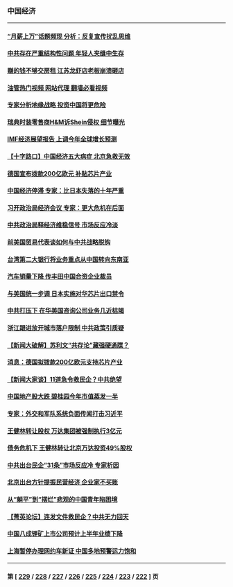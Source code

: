 ### 中国经济
---
#### [“月薪上万”话题频现 分析：反复宣传扰乱思维](../../pages/ncid283/n14042204.md?07270045) 
#### [中共存在严重结构性问题 年轻人夹缝中生存](../../pages/ncid283/n14041969.md?07270045) 
#### [赚的钱不够交房租 江苏龙虾店老板崩溃砸店](../../pages/ncid283/n14041954.md?07270045) 
#### [油管热门视频 网站代理 翻墙必看视频](http://138.2.39.72:81/youtube.html?epic-marker?07270045)
#### [专家分析地缘战略 投资中国将更危险](../../pages/ncid283/n14040701.md?07270045) 
#### [瑞典时装零售商H&M诉Shein侵权 细节曝光](../../pages/ncid283/n14041751.md?07270045) 
#### [IMF经济展望报告 上调今年全球增长预测](../../pages/ncid283/n14041746.md?07270045) 
#### [【十字路口】中国经济五大病症 北京急救无效](../../pages/ncid283/n14041578.md?07270045) 
#### [德国宣布拨款200亿欧元 补贴芯片产业](../../pages/ncid283/n14041618.md?07270045) 
#### [中国经济停滞 专家：比日本失落的十年严重](../../pages/ncid283/n14041381.md?07270045) 
#### [习开政治局经济会议 专家：更大危机在后面](../../pages/ncid283/n14041003.md?07270045) 
#### [中共政治局释经济维稳信号 市场反应冷淡](../../pages/ncid283/n14041237.md?07270045) 
#### [前美国贸易代表谈如何与中共战略脱钩](../../pages/ncid283/n14041084.md?07270045) 
#### [台湾第二大银行将业务重点从中国转向东南亚](../../pages/ncid283/n14041100.md?07270045) 
#### [汽车销量下降 传丰田中国合资企业裁员](../../pages/ncid283/n14041029.md?07270045) 
#### [与美国统一步调 日本实施对华芯片出口禁令](../../pages/ncid283/n14041063.md?07270045) 
#### [中共打压下 在华美国咨询公司业务几近枯竭](../../pages/ncid283/n14041062.md?07270045) 
#### [浙江跟进放开城市落户限制 中共政策引质疑](../../pages/ncid283/n14040997.md?07270045) 
#### [【新闻大破解】苏利文“共存论”藏强硬通牒？](../../pages/ncid283/n14040959.md?07270045) 
#### [消息：德国拟拨款200亿欧元支持芯片产业](../../pages/ncid283/n14041014.md?07270045) 
#### [【新闻大家谈】11道急令救民企？中共绝望](../../pages/ncid283/n14040944.md?07270045) 
#### [中国地产股大跌 碧桂园今年市值蒸发一半](../../pages/ncid283/n14040947.md?07270045) 
#### [专家：外交和军队系统负面传闻打击习近平](../../pages/ncid283/n14040689.md?07270045) 
#### [王健林转让股权 万达集团被强制执行3亿元](../../pages/ncid283/n14040725.md?07270045) 
#### [债务危机下 王健林转让北京万达投资49%股权](../../pages/ncid283/n14040519.md?07270045) 
#### [中共出台民企“31条”市场反应冷 专家析因](../../pages/ncid283/n14040326.md?07270045) 
#### [北京出台方针提振民营经济 企业家不买账](../../pages/ncid283/n14040096.md?07270045) 
#### [从“躺平”到“摆烂”悲观的中国青年陷困境](../../pages/ncid283/n14040156.md?07270045) 
#### [【菁英论坛】连发文件救民企？中共无力回天](../../pages/ncid283/n14040108.md?07270045) 
#### [中国八成锂矿上市公司预计上半年业绩下降](../../pages/ncid283/n14040085.md?07270045) 
#### [上海暂停办理网约车新证 中国多地预警运力饱和](../../pages/ncid283/n14040056.md?07270045) 

---
#### 第 [ [229](./229.md?07270045) / [228](./228.md?07270045) / [227](./227.md?07270045) / [226](./226.md?07270045) / [225](./225.md?07270045) / [224](./224.md?07270045) / [223](./223.md?07270045) / [222](./222.md?07270045) ] 页
